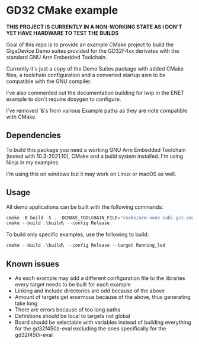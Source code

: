 # GD32 CMake example

**THIS PROJECT IS CURRENTLY IN A NON-WORKING STATE AS I DON'T YET HAVE HARDWARE TO TEST THE BUILDS**

Goal of this repo is to provide an example CMake project to build the GigaDevice Demo suites provided for the GD32F4xx derivates with the standard GNU Arm Embedded Toolchain.

Currently it's just a copy of the Demo Suites package with added CMake files, a toolchain configuration and a converted startup asm to be compatible with the GNU compiler.

I've also commented out the documentation building for lwip in the ENET example to don't require doxygen to configure.

I've removed '&'s from various Example paths as they are note compatible with CMake.

## Dependencies
To build this package you need a working GNU Arm Embedded Toolchain (tested with 10.3-2021.10), CMake and a build system installed. I'm using Ninja in my examples.

I'm using this on windows but it may work on Linux or macOS as well.

## Usage
All demo applications can be built with the following commands:

```PowerShell
cmake -B build -S . -DCMAKE_TOOLCHAIN_FILE="cmake/arm-none-eabi-gcc.cmake" -DCMAKE_GENERATOR="Ninja Multi-Config"
cmake --build .\build\ --config Release
```

To build only specific examples, use the following to build:

```PowerShell
cmake --build .\build\ --config Release --target Running_led
```

## Known issues
* As each example may add a different configuration file to the libraries every target needs to be built for each example
* Linking and include directories are odd because of the above
* Amount of targets get enormous because of the above, thus generating take long
* There are errors because of too long paths
* Definitions should be local to targets not global
* Board should be selectable with variables instead of building everything for the gd32f450z-eval excluding the ones specifically for the gd32f450i-eval